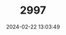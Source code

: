 ---
title: "2997"
category: "Brachyuromys betsileoensis"
draft: false
date: 2024-02-22 13:03:49
languages:
  English: ["Lesser Short-tailed Rat", "Betsileo Short-tailed Rat"]
  German: ["Betsileo-Kurzschwanzratte", "Kleine Madagassische Kurzschwanzratte"]
---